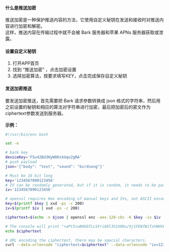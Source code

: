 #### 什么是推送加密
推送加密是一种保护推送内容的方法，它使用自定义秘钥在发送和接收时对推送内容进行加密和解密。<br>这样，推送内容在传输过程中就不会被 Bark 服务器和苹果 APNs 服务器获取或泄露。

#### 设置自定义秘钥
1. 打开APP首页
2. 找到 “推送加密” ，点击加密设置
3. 选择加密算法，按要求填写KEY，点击完成保存自定义秘钥

#### 发送加密推送
要发送加密推送，首先需要把 Bark 请求参数转换成 json 格式的字符串，然后用之前设置的秘钥和相应的算法对字符串进行加密，最后把加密后的密文作为ciphertext参数发送到服务器。<br><br>
**示例：**
```sh
#!/usr/bin/env bash

set -e

# bark key
deviceKey='F5u42Bd3HyW8KxkUqo2gRA'
# push payload
json='{"body": "test", "sound": "birdsong"}'

# Must be 16 bit long
key='1234567890123456'
# IV can be randomly generated, but if it is random, it needs to be passed in the iv parameter.
iv='1234567890123456'

# openssl requires Hex encoding of manual keys and IVs, not ASCII encoding.
key=$(printf $key | xxd -ps -c 200)
iv=$(printf $iv | xxd -ps -c 200)

ciphertext=$(echo -n $json | openssl enc -aes-128-cbc -K $key -iv $iv | base64)

# The console will print "+aPt5cwN9GbTLLSFri60l3h1X00u/9j1FENfWiTxhNHVLGU+XoJ15JJG5W/d/yf0"
echo $ciphertext

# URL encoding the ciphertext, there may be special characters.
curl --data-urlencode "ciphertext=$ciphertext" --data-urlencode "iv=1234567890123456" https://api.day.app/$deviceKey
```